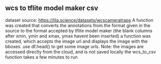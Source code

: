 ## wcs to tflite model maker csv

dataset source: https://lila.science/datasets/wcscameratraps A function was created that converts the annotations from the format given in the source to the format accepted by tflite model maker (the blank columns after xmin, ymin and xmax, ymax havent been inserted)
a function was created, which accepts the image url and displays the image with the bboxes. use df.head() to get some image urls.
Note: the images are accessed directly from the cloud, and is not saved locally
the wcs_to_csv function takes a few minutes to run